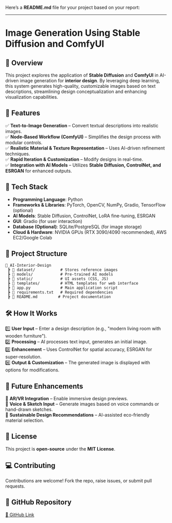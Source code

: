 Here’s a **README.md** file for your project based on your report:  

---

# **Image Generation Using Stable Diffusion and ComfyUI**  

## 📌 **Overview**  
This project explores the application of **Stable Diffusion** and **ComfyUI** in AI-driven image generation for **interior design**. By leveraging deep learning, this system generates high-quality, customizable images based on text descriptions, streamlining design conceptualization and enhancing visualization capabilities.  

## 🚀 **Features**  
✅ **Text-to-Image Generation** – Convert textual descriptions into realistic images.  
✅ **Node-Based Workflow (ComfyUI)** – Simplifies the design process with modular controls.  
✅ **Realistic Material & Texture Representation** – Uses AI-driven refinement techniques.  
✅ **Rapid Iteration & Customization** – Modify designs in real-time.  
✅ **Integration with AI Models** – Utilizes **Stable Diffusion, ControlNet, and ESRGAN** for enhanced outputs.  

## 🔧 **Tech Stack**  
- **Programming Language**: Python  
- **Frameworks & Libraries**: PyTorch, OpenCV, NumPy, Gradio, TensorFlow (optional)  
- **AI Models**: Stable Diffusion, ControlNet, LoRA fine-tuning, ESRGAN  
- **GUI**: Gradio (for user interaction)  
- **Database (Optional)**: SQLite/PostgreSQL (for image storage)  
- **Cloud & Hardware**: NVIDIA GPUs (RTX 3090/4090 recommended), AWS EC2/Google Colab  

## 📂 **Project Structure**  
```
📂 AI-Interior-Design  
 ┣ 📂 dataset/           # Stores reference images  
 ┣ 📂 models/            # Pre-trained AI models  
 ┣ 📂 static/            # UI assets (CSS, JS)  
 ┣ 📂 templates/         # HTML templates for web interface  
 ┣ 📜 app.py             # Main application script  
 ┣ 📜 requirements.txt   # Required dependencies  
 ┣ 📜 README.md         # Project documentation  
```

## 🛠 **How It Works**  
1️⃣ **User Input** – Enter a design description (e.g., "modern living room with wooden furniture").  
2️⃣ **Processing** – AI processes text input, generates an initial image.  
3️⃣ **Enhancement** – Uses ControlNet for spatial accuracy, ESRGAN for super-resolution.  
4️⃣ **Output & Customization** – The generated image is displayed with options for modifications.  

## 🎯 **Future Enhancements**  
🔹 **AR/VR Integration** – Enable immersive design previews.  
🔹 **Voice & Sketch Input** – Generate images based on voice commands or hand-drawn sketches.  
🔹 **Sustainable Design Recommendations** – AI-assisted eco-friendly material selection.  

## 📜 **License**  
This project is **open-source** under the **MIT License**.  

## 💻 **Contributing**  
Contributions are welcome! Fork the repo, raise issues, or submit pull requests.  

## 🔗 **GitHub Repository**  
[🔗 GitHub Link](https://github.com/SaiSamhitaReddy/Image-generation-using-stable-diffusion-and-comfyui)  

